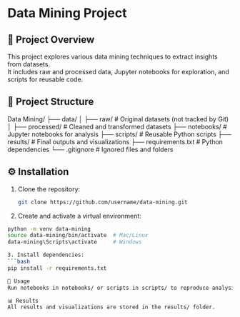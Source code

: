 # Data Mining Project

## 📌 Project Overview
This project explores various data mining techniques to extract insights from datasets.  
It includes raw and processed data, Jupyter notebooks for exploration, and scripts for reusable code.

## 📂 Project Structure
Data Mining/
├── data/
│ ├── raw/ # Original datasets (not tracked by Git)
│ ├── processed/ # Cleaned and transformed datasets
├── notebooks/ # Jupyter notebooks for analysis
├── scripts/ # Reusable Python scripts
├── results/ # Final outputs and visualizations
├── requirements.txt # Python dependencies
└── .gitignore # Ignored files and folders


## ⚙️ Installation
1. Clone the repository:
   ```bash
   git clone https://github.com/username/data-mining.git

2. Create and activate a virtual environment:
  ```bash 
  python -m venv data-mining
  source data-mining/bin/activate  # Mac/Linux
  data-mining\Scripts\activate     # Windows

3. Install dependencies:
  ```bash 
  pip install -r requirements.txt

🚀 Usage
Run notebooks in notebooks/ or scripts in scripts/ to reproduce analysis.

📊 Results
All results and visualizations are stored in the results/ folder.